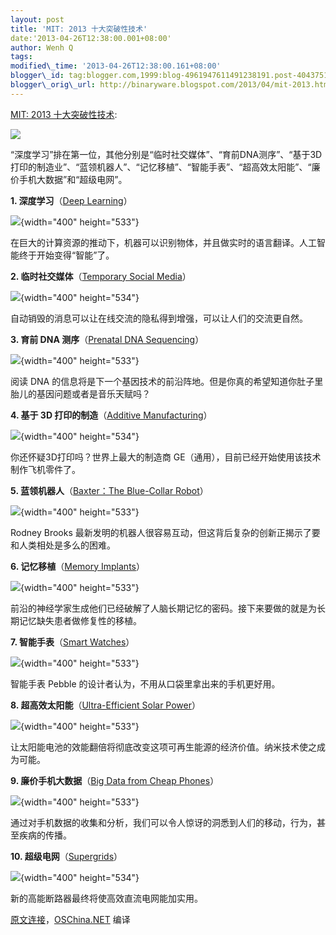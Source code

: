 ```yaml
--- 
layout: post 
title: 'MIT: 2013 十大突破性技术' 
date:'2013-04-26T12:38:00.001+08:00' 
author: Wenh Q
tags:
modified\_time: '2013-04-26T12:38:00.161+08:00' 
blogger\_id: tag:blogger.com,1999:blog-4961947611491238191.post-404375137445248726
blogger\_orig\_url: http://binaryware.blogspot.com/2013/04/mit-2013.html
--- 
```

[MIT: 2013
十大突破性技术](http://www.oschina.net/news/39966/mit-10-breatthrough-technologies):

![](http://static.oschina.net/uploads/space/2013/0426/102429_SSCv_28.png)

“深度学习”排在第一位，其他分别是“临时社交媒体”、“育前DNA测序”、“基于3D打印的制造业”、“蓝领机器人”、“记忆移植”、“智能手表”、“超高效太阳能”、“廉价手机大数据”和“超级电网”。

**1. 深度学习**（[Deep
Learning](http://www.technologyreview.com/featuredstory/513696/deep-learning/)）

![](http://static.oschina.net/uploads/img/201304/26112935_puxD.jpg){width="400"
height="533"}

在巨大的计算资源的推动下，机器可以识别物体，并且做实时的语言翻译。人工智能终于开始变得“智能”了。



**2. 临时社交媒体**（[Temporary Social
Media](http://www.technologyreview.com/featuredstory/513731/temporary-social-media/)）

![](http://static.oschina.net/uploads/img/201304/26112935_kld2.jpg){width="400"
height="534"}

自动销毁的消息可以让在线交流的隐私得到增强，可以让人们的交流更自然。



**3. 育前 DNA 测序**（[Prenatal DNA
Sequencing](http://www.technologyreview.com/featuredstory/513691/prenatal-dna-sequencing/)）

![](http://static.oschina.net/uploads/img/201304/26112935_y7mg.jpg){width="400"
height="533"}

阅读 DNA
的信息将是下一个基因技术的前沿阵地。但是你真的希望知道你肚子里胎儿的基因问题或者是音乐天赋吗？



**4. 基于 3D 打印的制造**（[Additive
Manufacturing](http://www.technologyreview.com/featuredstory/513716/additive-manufacturing/)）

![](http://static.oschina.net/uploads/img/201304/26112935_hcXi.jpg){width="400"
height="534"}

你还怀疑3D打印吗？世界上最大的制造商
GE（通用），目前已经开始使用该技术制作飞机零件了。



**5. 蓝领机器人**（[Baxter：The Blue-Collar
Robot](http://www.technologyreview.com/featuredstory/513746/baxter-the-blue-collar-robot/)）

![](http://static.oschina.net/uploads/img/201304/26112935_wyy8.jpg){width="400"
height="533"}

Rodney Brooks
最新发明的机器人很容易互动，但这背后复杂的创新正揭示了要和人类相处是多么的困难。



**6. 记忆移植**（[Memory
Implants](http://www.technologyreview.com/featuredstory/513681/memory-implants/)）

![](http://static.oschina.net/uploads/img/201304/26112935_xunE.jpg){width="400"
height="533"}

前沿的神经学家生成他们已经破解了人脑长期记忆的密码。接下来要做的就是为长期记忆缺失患者做修复性的移植。



**7. 智能手表**（[Smart
Watches](http://www.technologyreview.com/featuredstory/513376/smart-watches/)）

![](http://static.oschina.net/uploads/img/201304/26112936_kjQs.jpg){width="400"
height="533"}

智能手表 Pebble 的设计者认为，不用从口袋里拿出来的手机更好用。



**8. 超高效太阳能**（[Ultra-Efficient Solar
Power](http://www.technologyreview.com/featuredstory/513671/ultra-efficient-solar-power/)）

![](http://static.oschina.net/uploads/img/201304/26112936_mVeN.jpg){width="400"
height="533"}

让太阳能电池的效能翻倍将彻底改变这项可再生能源的经济价值。纳米技术使之成为可能。



**9. 廉价手机大数据**（[Big Data from Cheap
Phones](http://www.technologyreview.com/featuredstory/513721/big-data-from-cheap-phones/)）

![](http://static.oschina.net/uploads/img/201304/26112936_HZwg.jpg){width="400"
height="533"}

通过对手机数据的收集和分析，我们可以令人惊讶的洞悉到人们的移动，行为，甚至疾病的传播。



**10.
超级电网**（[Supergrids](http://www.technologyreview.com/featuredstory/513736/supergrids/)）

![](http://static.oschina.net/uploads/img/201304/26112936_J8E5.jpg){width="400"
height="534"}

新的高能断路器最终将使高效直流电网能加实用。



[原文连接](http://www.technologyreview.com/lists/breakthrough-technologies/2013/)，[OSChina.NET](http://www.oschina.net/)
编译
